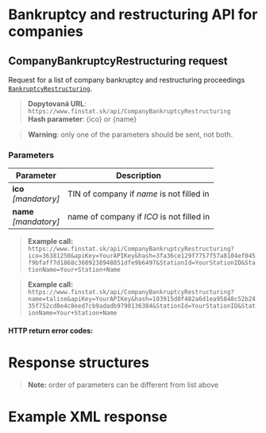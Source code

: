 # Bankruptcy and restructuring API for companies

## CompanyBankruptcyRestructuring request
Request for a list of company bankruptcy and restructuring proceedings [`BankruptcyRestructuring`](#BankruptcyRestructuring).
> **Dopytovaná URL**: ```https://www.finstat.sk/api/CompanyBankruptcyRestructuring```<br />
> **Hash parameter**: {ico} or {name} 

>**Warning**: only one of the parameters should be sent, not both.

### Parameters
| Parameter | Description |
| ----------- | ----------- |
| **ico**<br />*[mandatory]*|  TIN of company if *name* is not  filled in  |
| **name**<br />*[mandatory]*| name of company if *ICO* is not  filled in   |

[](../../../common/parameters/parameters-en.md ':include')

> **Example call:** ```https://www.finstat.sk/api/CompanyBankruptcyRestructuring?ico=36381250&apiKey=YourAPIKey&hash=3fa36ce129f7757f57a8104ef045f9bfaff7d1868c3609238948851dfe9b6497&StationId=YourStationID&StationName=Your+Station+Name```

> **Example call:** ```https://www.finstat.sk/api/CompanyBankruptcyRestructuring?name=talise&apiKey=YourAPIKey&hash=103915d0f482a6d1ea95848c52b2435f752cd8e4c8eed7cb9adadb9790136384&StationId=YourStationID&StationName=Your+Station+Name```

#### HTTP return error codes:
[](../../../common/http/errorcodes-en.md ':include')

# Response structures
[](../../../common/responses/bankruptcyrestructuring-en.md ':include')

[](../../../common/responses/address-en.md ':include')

[](../../../common/responses/fulladdress-en.md ':include')

[](../../../common/responses/personaddress-en.md ':include')

[](../../../common/responses/deadline-en.md ':include')

> **Note:**  order of parameters can be different from list above

# Example XML response
[](../../../common/examples/bankruptcyrestructuring.md ':include')
